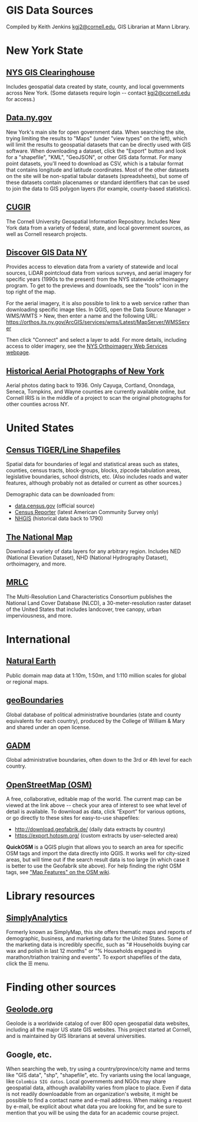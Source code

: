 # GIS Data Sources

Compiled by Keith Jenkins <kgj2@cornell.edu>, GIS Librarian at Mann Library.


# New York State

## [NYS GIS Clearinghouse](http://gis.ny.gov/)
Includes geospatial data created by state, county, and local governments across New York.  (Some datasets require login -- contact kgj2@cornell.edu for access.)

## [Data.ny.gov](https://data.ny.gov/)
New York's main site for open government data.  When searching the site, trying limiting the results to "Maps" (under "view types" on the left), which will limit the results to geospatial datasets that can be directly used with GIS software.  When downloading a dataset, click the "Export" button and look for a "shapefile", "KML", "GeoJSON", or other GIS data format.  For many point datasets, you'll need to download as CSV, which is a tabular format that contains longitude and latitude coordinates.  Most of the other datasets on the site will be non-spatial tabular datasets (spreadsheets), but some of these datasets contain placenames or standard identifiers that can be used to join the data to GIS polygon layers (for example, county-based statistics).

## [CUGIR](https://cugir.library.cornell.edu/)
The Cornell University Geospatial Information Repository.  Includes New York data from a variety of federal, state, and local government sources, as well as Cornell research projects.

## [Discover GIS Data NY](https://orthos.dhses.ny.gov/)
Provides access to elevation data from a variety of statewide and local sources, LiDAR pointcloud data from various surveys, and aerial imagery for specific years (1990s to the present) from the NYS statewide orthoimagery program.  To get to the previews and downloads, see the "tools" icon in the top right of the map.

For the aerial imagery, it is also possible to link to a web service rather than downloading specific image tiles.  In QGIS, open the Data Source Manager > WMS/WMTS > New, then enter a name and the following URL:  
https://orthos.its.ny.gov/ArcGIS/services/wms/Latest/MapServer/WMSServer

Then click "Connect" and select a layer to add.  For more details, including access to older imagery, see the [NYS Orthoimagery Web Services webpage](http://gis.ny.gov/gateway/mg/webserv/webserv.html).

## [Historical Aerial Photographs of New York](https://digital.library.cornell.edu/collections/aerialny)
Aerial photos dating back to 1936.  Only Cayuga, Cortland, Onondaga, Seneca, Tompkins, and Wayne counties are currently available online, but Cornell IRIS is in the middle of a project to scan the original photographs for other counties across NY.


# United States

## [Census TIGER/Line Shapefiles](https://www.census.gov/programs-surveys/geography/geographies/mapping-files.html)
Spatial data for boundaries of legal and statistical areas such as states, counties, census tracts, block-groups, blocks, zipcode tabulation areas, legislative boundaries, school districts, etc.  (Also includes roads and water features, although probably not as detailed or current as other sources.)

Demographic data can be downloaded from:
* [data.census.gov](https://data.census.gov/) (official source)
* [Census Reporter](https://censusreporter.org/) (latest American Community Survey only)
* [NHGIS](https://www.nhgis.org/) (historical data back to 1790)

## [The National Map](https://apps.nationalmap.gov/downloader/#/)
Download a variety of data layers for any arbitrary region.  Includes NED (National Elevation Dataset),  NHD (National Hydrography Dataset), orthoimagery, and more.

## [MRLC](https://www.mrlc.gov/data)
The Multi-Resolution Land Characteristics Consortium publishes the National Land Cover Database (NLCD), a 30-meter-resolution raster dataset of the United States that includes landcover, tree canopy, urban imperviousness, and more.


# International

## [Natural Earth](https://www.naturalearthdata.com/)
Public domain map data at 1:10m, 1:50m, and 1:110 million scales for global or regional maps.

## [geoBoundaries](https://www.geoboundaries.org/)
Global database of political administrative boundaries (state and county equivalents for each country), produced by the College of William & Mary and shared under an open license.

## [GADM](https://gadm.org/download_country_v3.html)
Global administrative boundaries, often down to the 3rd or 4th level for each country.

## [OpenStreetMap (OSM)](https://www.openstreetmap.org/)
A free, collaborative, editable map of the world.  The current map can be viewed at the link above -- check your area of interest to see what level of detail is available.  To download as data, click “Export” for various options, or go directly to these sites for easy-to-use shapefiles:
  * <http://download.geofabrik.de/>	(daily data extracts by country)
  * <https://export.hotosm.org/>	(custom extracts by user-selected area)

**QuickOSM** is a QGIS plugin that allows you to search an area for specific OSM tags and import the data directly into QGIS.  It works well for city-sized areas, but will time out if the search result data is too large (in which case it is better to use the Geofabrik site above).  For help finding the right OSM tags, see ["Map Features" on the OSM wiki](https://wiki.openstreetmap.org/wiki/Map_features).


# Library resources

## [SimplyAnalytics](http://resolver.library.cornell.edu/misc/6168667)
Formerly known as SimplyMap, this site offers thematic maps and reports of demographic, business, and marketing data for the United States.  Some of the marketing data is incredibly specific, such as "# Households buying car wax and polish in last 12 months" or "% Households engaged in marathon/triathon training and events".  To export shapefiles of the data, click the ☰ menu.


# Finding other sources

## [Geolode.org](http://geolode.org/)
Geolode is a worldwide catalog of over 800 open geospatial data websites, including all the major US state GIS websites.  This project started at Cornell, and is maintained by GIS librarians at several universities.

## Google, etc.
When searching the web, try using a country/province/city name and terms like "GIS data", "shp", "shapefile", etc.  Try variants using the local language, like `Colombia SIG datos`.  Local governments and NGOs may share geospatial data, although availability varies from place to place.  Even if data is not readily downloadable from an organization's website, it might be possible to find a contact name and e-mail address.  When making a request by e-mail, be explicit about what data you are looking for, and be sure to mention that you will be using the data for an academic course project.
